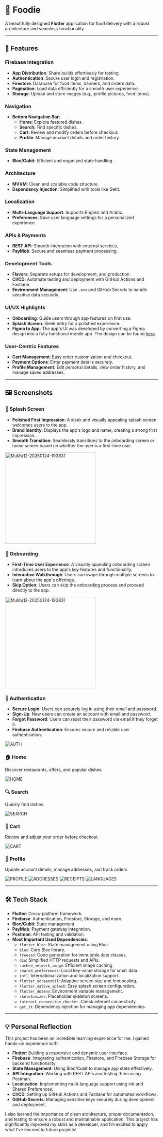 # 🍜 Foodie  

A beautifully designed **Flutter** application for food delivery with a robust architecture and seamless functionality.  

---

## 🌟 Features  

### **Firebase Integration**  
- **App Distribution**: Share builds effortlessly for testing.  
- **Authentication**: Secure user login and registration.  
- **Firestore**: Database for food items, banners, and orders data.  
- **Pagination**: Load data efficiently for a smooth user experience.  
- **Storage**: Upload and store images (e.g., profile pictures, food items).  

### **Navigation**  
- **Bottom Navigation Bar**:  
  - **Home**: Explore featured dishes.  
  - **Search**: Find specific dishes.  
  - **Cart**: Review and modify orders before checkout.  
  - **Profile**: Manage account details and order history.  

### **State Management**  
- **Bloc/Cubit**: Efficient and organized state handling.  

### **Architecture**  
- **MVVM**: Clean and scalable code structure.  
- **Dependency Injection**: Simplified with tools like GetIt.  

### **Localization**  
- **Multi-Language Support**: Supports English and Arabic.  
- **Preferences**: Save user language settings for a personalized experience.  

### **APIs & Payments**  
- **REST API**: Smooth integration with external services.  
- **PayMob**: Secure and seamless payment processing.  

### **Development Tools**  
- **Flavors**: Separate setups for development, and production.  
- **CI/CD**: Automate testing and deployment with GitHub Actions and Fastlane.  
- **Environment Management**: Use `.env` and GitHub Secrets to handle sensitive data securely.  

### **UI/UX Highlights**  
- **Onboarding**: Guide users through app features on first use.  
- **Splash Screen**: Sleek entry for a polished experience.  
- **Figma to App**: The app's UI was developed by converting a Figma design into a fully functional mobile app. The design can be found <a href="https://www.figma.com/community/file/1000486391488737986/foodie-food-delivery-app" target="_blank">here</a>.

### **User-Centric Features**  
- **Cart Management**: Easy order customization and checkout.  
- **Payment Options**: Enter payment details securely.  
- **Profile Management**: Edit personal details, view order history, and manage saved addresses.  

---

## 🖼️ Screenshots  

### 🌟 **Splash Screen**
- **Polished First Impression**: A sleek and visually appealing splash screen welcomes users to the app.
- **Brand Identity**: Displays the app's logo and name, creating a strong first impression.
- **Smooth Transition**: Seamlessly transitions to the onboarding screen or home screen based on whether the user is a first-time user.

<img src="https://github.com/user-attachments/assets/cd7dc67d-289a-4899-80df-83c0fecd3ccd" alt="MuMu12-20250124-193831" width="300" height="auto" />


### 🎉 **Onboarding**
- **First-Time User Experience**: A visually appealing onboarding screen introduces users to the app's key features and functionality.
- **Interactive Walkthrough**: Users can swipe through multiple screens to learn about the app's offerings.
- **Skip Option**: Users can skip the onboarding process and proceed directly to the app.

<img src="https://github.com/user-attachments/assets/8d53f123-6a28-402e-baf9-ea0806a810e7" alt="MuMu12-20250124-193831" width="300" height="auto" />


### 🔐 **Authentication**
- **Secure Login**: Users can securely log in using their email and password.
- **Sign-Up**: New users can create an account with email and password.
- **Forgot Password**: Users can reset their password via email if they forget it.
- **Firebase Authentication**: Ensures secure and reliable user authentication.

![AUTH](https://github.com/user-attachments/assets/0f7dce52-fb35-4cfb-80a1-6f4e8825c291)


### 🏠 **Home**  
Discover restaurants, offers, and popular dishes. 

![HOME](https://github.com/user-attachments/assets/634a6218-d413-45c1-93c8-01a5ccb54d50)


### 🔍 **Search**  
Quickly find dishes.  

![SEARCH](https://github.com/user-attachments/assets/45eab4b4-07c7-4644-83d9-8ccc83c4072d)


### 🛒 **Cart**  
Review and adjust your order before checkout.  

![CART](https://github.com/user-attachments/assets/562c2892-2929-40f1-abec-35f19021fdaa)

 
### 👤 **Profile**  
Update account details, manage addresses, and track orders.  

![PROFILE](https://github.com/user-attachments/assets/ab32f59e-5039-4f42-85e5-25ac6c0d7c1a)
![ADDRESSES](https://github.com/user-attachments/assets/6c11dc34-dd90-46f4-8464-165cdc9f0330)
![RECEIPTS](https://github.com/user-attachments/assets/9b05d6ce-b7bd-4889-8612-21b2dd52ad4c)
![LANGUAGES](https://github.com/user-attachments/assets/e2cc53b4-5468-4ca7-911b-95be8bd1705d)


---

## 🛠️ Tech Stack  
- **Flutter**: Cross-platform framework.  
- **Firebase**: Authentication, Firestore, Storage, and more.  
- **Bloc/Cubit**: State management.  
- **PayMob**: Payment gateway integration.  
- **Postman**: API testing and validation.  
- **Most Important Used Dependencies**:  
  - `flutter_bloc`: State management using Bloc.  
  - `bloc`: Core Bloc library.  
  - `freezed`: Code generation for immutable data classes.  
  - `dio`: Simplified HTTP requests and APIs.  
  - `cached_network_image`: Efficient image caching.  
  - `shared_preferences`: Local key-value storage for small data.  
  - `intl`: Internationalization and localization support.  
  - `flutter_screenutil`: Adaptive screen size and font scaling.  
  - `flutter_native_splash`: Easy splash screen configuration.  
  - `flutter_dotenv`: Environment variable management.  
  - `skeletonizer`: Placeholder skeleton screens.  
  - `internet_connection_checker`: Check internet connectivity.  
  - `get_it`: Dependency injection for managing app dependencies.  

---

## 💡 Personal Reflection  
This project has been an incredible learning experience for me. I gained hands-on experience with:  

- **Flutter**: Building a responsive and dynamic user interface.  
- **Firebase**: Integrating authentication, Firestore, and Firebase Storage for backend functionality.  
- **State Management**: Using Bloc/Cubit to manage app state effectively.  
- **API Integration**: Working with REST APIs and testing them using Postman.  
- **Localization**: Implementing multi-language support using intl and Shared Preferences.  
- **CI/CD**: Setting up GitHub Actions and Fastlane for automated workflows.  
- **GitHub Secrets**: Managing sensitive keys securely during development and deployment.  

I also learned the importance of clean architecture, proper documentation, and testing to ensure a robust and maintainable application. This project has significantly improved my skills as a developer, and I’m excited to apply what I’ve learned to future projects!

